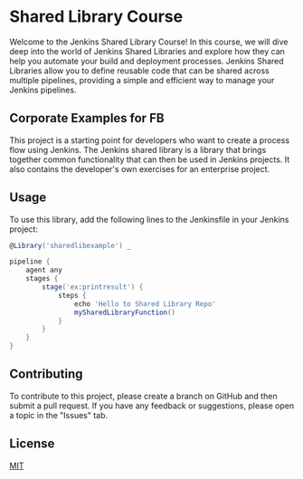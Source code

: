 # Shared Library Course

Welcome to the Jenkins Shared Library Course! In this course, we will dive deep into the world of Jenkins Shared Libraries and explore how they can help you automate your build and deployment processes. Jenkins Shared Libraries allow you to define reusable code that can be shared across multiple pipelines, providing a simple and efficient way to manage your Jenkins pipelines.


## Corporate Examples for FB

This project is a starting point for developers who want to create a process flow using Jenkins. The Jenkins shared library is a library that brings together common functionality that can then be used in Jenkins projects. It also contains the developer's own exercises for an enterprise project.


## Usage

To use this library, add the following lines to the Jenkinsfile in your Jenkins project:

```groovy
@Library('sharedlibexample') _

pipeline {
    agent any
    stages {
        stage('ex:printresult') {
            steps {
                echo 'Hello to Shared Library Repo'
                mySharedLibraryFunction()
            }
        }
    }
}

```

## Contributing

To contribute to this project, please create a branch on GitHub and then submit a pull request. If you have any feedback or suggestions, please open a topic in the "Issues" tab.


## License

[MIT](https://choosealicense.com/licenses/mit/)
